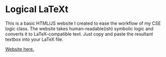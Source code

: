 # Logical LaTeXt

This is a basic HTML/JS website I created to ease the workflow of my CSE logic class. The website takes human-readable(ish) symbolic logic and converts it to LaTeX-compatible text. Just copy and paste the resultant textbox into your LaTeX file.

[Website here.](https://nwager.github.io/logical-latext/)
